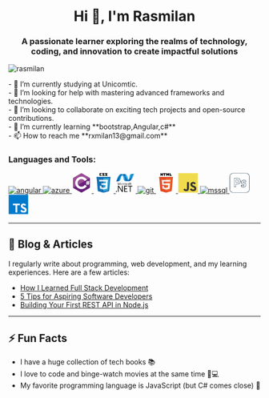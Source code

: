 <h1 align="center">Hi 👋, I'm Rasmilan</h1>
<h3 align="center">A passionate learner exploring the realms of technology, coding, and innovation to create impactful solutions</h3>

<p align="left"> <img src="https://komarev.com/ghpvc/?username=rasmilan&label=Profile%20views&color=0e75b6&style=flat" alt="rasmilan" /> </p>
- 🌱 I’m currently studying at Unicomtic.<br>
- 🤝 I’m looking for help with mastering advanced frameworks and technologies.<br>
- 👯 I’m looking to collaborate on exciting tech projects and open-source contributions.  <br>
- 🌱 I’m currently learning **bootstrap,Angular,c#**<br>
- 📫 How to reach me **rxmilan13@gmail.com**<br>




<h3 align="left">Languages and Tools:</h3>
<p align="left"> <a href="https://angular.io" target="_blank" rel="noreferrer"> <img src="https://angular.io/assets/images/logos/angular/angular.svg" alt="angular" width="40" height="40"/> </a> <a href="https://azure.microsoft.com/en-in/" target="_blank" rel="noreferrer"> <img src="https://www.vectorlogo.zone/logos/microsoft_azure/microsoft_azure-icon.svg" alt="azure" width="40" height="40"/> </a> <a href="https://www.w3schools.com/cs/" target="_blank" rel="noreferrer"> <img src="https://raw.githubusercontent.com/devicons/devicon/master/icons/csharp/csharp-original.svg" alt="csharp" width="40" height="40"/> </a> <a href="https://www.w3schools.com/css/" target="_blank" rel="noreferrer"> <img src="https://raw.githubusercontent.com/devicons/devicon/master/icons/css3/css3-original-wordmark.svg" alt="css3" width="40" height="40"/> </a> <a href="https://dotnet.microsoft.com/" target="_blank" rel="noreferrer"> <img src="https://raw.githubusercontent.com/devicons/devicon/master/icons/dot-net/dot-net-original-wordmark.svg" alt="dotnet" width="40" height="40"/> </a> <a href="https://git-scm.com/" target="_blank" rel="noreferrer"> <img src="https://www.vectorlogo.zone/logos/git-scm/git-scm-icon.svg" alt="git" width="40" height="40"/> </a> <a href="https://www.w3.org/html/" target="_blank" rel="noreferrer"> <img src="https://raw.githubusercontent.com/devicons/devicon/master/icons/html5/html5-original-wordmark.svg" alt="html5" width="40" height="40"/> </a> <a href="https://developer.mozilla.org/en-US/docs/Web/JavaScript" target="_blank" rel="noreferrer"> <img src="https://raw.githubusercontent.com/devicons/devicon/master/icons/javascript/javascript-original.svg" alt="javascript" width="40" height="40"/> </a> <a href="https://www.microsoft.com/en-us/sql-server" target="_blank" rel="noreferrer"> <img src="https://www.svgrepo.com/show/303229/microsoft-sql-server-logo.svg" alt="mssql" width="40" height="40"/> </a> <a href="https://www.photoshop.com/en" target="_blank" rel="noreferrer"> <img src="https://raw.githubusercontent.com/devicons/devicon/master/icons/photoshop/photoshop-line.svg" alt="photoshop" width="40" height="40"/> </a> <a href="https://www.typescriptlang.org/" target="_blank" rel="noreferrer"> <img src="https://raw.githubusercontent.com/devicons/devicon/master/icons/typescript/typescript-original.svg" alt="typescript" width="40" height="40"/> </a> </p>

---

## 📝 Blog & Articles

I regularly write about programming, web development, and my learning experiences. Here are a few articles:

- [How I Learned Full Stack Development](https://dev.to/pathmarasan-piragash/learning-full-stack-development)
- [5 Tips for Aspiring Software Developers](https://dev.to/pathmarasan-piragash/5-tips-for-aspiring-software-developers)
- [Building Your First REST API in Node.js](https://dev.to/pathmarasan-piragash/building-rest-api-nodejs)

---

## ⚡ Fun Facts

- I have a huge collection of tech books 📚
- I love to code and binge-watch movies at the same time 🍿💻
- My favorite programming language is JavaScript (but C# comes close) 🚀


